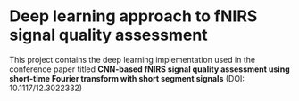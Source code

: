 # Deep learning approach to fNIRS signal quality assessment

This project contains the deep learning implementation used in the conference paper titled **CNN-based fNIRS signal quality assessment using short-time Fourier transform with short segment signals** (DOI: 10.1117/12.3022332)
